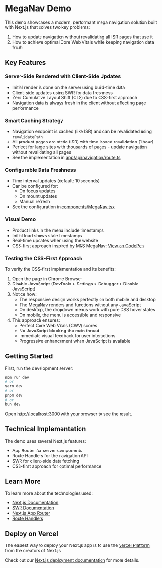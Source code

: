 # MegaNav Demo

This demo showcases a modern, performant mega navigation solution built with Next.js that solves two key problems:

1. How to update navigation without revalidating all ISR pages that use it
2. How to achieve optimal Core Web Vitals while keeping navigation data fresh

## Key Features

### Server-Side Rendered with Client-Side Updates

- Initial render is done on the server using build-time data
- Client-side updates using SWR for data freshness
- Zero Cumulative Layout Shift (CLS) due to CSS-first approach
- Navigation data is always fresh in the client without affecting page performance

### Smart Caching Strategy

- Navigation endpoint is cached (like ISR) and can be revalidated using `revalidatePath`
- All product pages are static (ISR) with time-based revalidation (1 hour)
- Perfect for large sites with thousands of pages - update navigation without revalidating all pages
- See the implementation in [app/api/navigation/route.ts](app/api/navigation/route.ts)

### Configurable Data Freshness

- Time interval updates (default: 10 seconds)
- Can be configured for:
  - On focus updates
  - On mount updates
  - Manual refresh
- See the configuration in [components/MegaNav.tsx](components/MegaNav.tsx)

### Visual Demo

- Product links in the menu include timestamps
- Initial load shows stale timestamps
- Real-time updates when using the website
- CSS-first approach inspired by M&S MegaNav: [View on CodePen](https://codepen.io/nguyenanhtuan/pen/VwqxwJG)

### Testing the CSS-First Approach

To verify the CSS-first implementation and its benefits:

1. Open the page in Chrome Browser
2. Disable JavaScript (DevTools > Settings > Debugger > Disable JavaScript)
3. Notice how:
   - The responsive design works perfectly on both mobile and desktop
   - The MegaNav renders and functions without any JavaScript
   - On desktop, the dropdown menus work with pure CSS hover states
   - On mobile, the menu is accessible and responsive
4. This approach ensures:
   - Perfect Core Web Vitals (CWV) scores
   - No JavaScript blocking the main thread
   - Immediate visual feedback for user interactions
   - Progressive enhancement when JavaScript is available

## Getting Started

First, run the development server:

```bash
npm run dev
# or
yarn dev
# or
pnpm dev
# or
bun dev
```

Open [http://localhost:3000](http://localhost:3000) with your browser to see the result.

## Technical Implementation

The demo uses several Next.js features:

- App Router for server components
- Route Handlers for the navigation API
- SWR for client-side data fetching
- CSS-first approach for optimal performance

## Learn More

To learn more about the technologies used:

- [Next.js Documentation](https://nextjs.org/docs)
- [SWR Documentation](https://swr.vercel.app)
- [Next.js App Router](https://nextjs.org/docs/app/building-your-application/routing)
- [Route Handlers](https://nextjs.org/docs/app/building-your-application/routing/route-handlers)

## Deploy on Vercel

The easiest way to deploy your Next.js app is to use the [Vercel Platform](https://vercel.com/new?utm_medium=default-template&filter=next.js&utm_source=create-next-app&utm_campaign=create-next-app-readme) from the creators of Next.js.

Check out our [Next.js deployment documentation](https://nextjs.org/docs/app/building-your-application/deploying) for more details.
